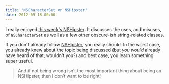 ```yaml
---
title: "NSCharacterSet on NSHipster"
date: 2012-09-18 00:00
---
```


<import><p>I really enjoyed <a href="http://nshipster.com/nscharacterset/?utm_source=feedburner&amp;utm_medium=feed&amp;utm_campaign=Feed%3A+NSHipster+%28NSHipster%29">this week's NSHipster</a>. It discusses the uses, and misuses, of <code>NSCharacterSet</code> as well as a few other obscure-ish string-related classes.</p>

<p>If you don't already follow <a href="http://nshipster.com">NSHipster</a>, you really should. In the worst case, you already knew about the topic being discussed (but <em>you would</em> already have heard of that, wouldn't you?) and best case, you learn something super useful. </p>

<blockquote>
  <p>And if not being wrong isn’t the most important thing about being an NSHipster, then I don’t want to be right!</p>
</blockquote></import>

<!-- more -->

